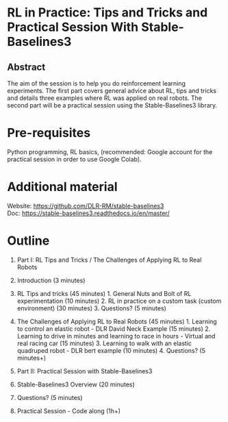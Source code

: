 # RL in Practice: Tips and Tricks and Practical Session With Stable-Baselines3

## Abstract

The aim of the session is to help you do reinforcement learning experiments. The first part covers general advice about RL, tips and tricks and details three examples where RL was applied on real robots. The second part will be a practical session using the Stable-Baselines3 library.

# Pre-requisites

Python programming, RL basics, (recommended: Google account for the practical session in order to use Google Colab).

# Additional material

Website: https://github.com/DLR-RM/stable-baselines3  
Doc: https://stable-baselines3.readthedocs.io/en/master/  

# Outline

1. Part I: RL Tips and Tricks / The Challenges of Applying RL to Real Robots
  2. Introduction (3 minutes)

  3. RL Tips and tricks (45 minutes)
    1. General Nuts and Bolt of RL experimentation (10 minutes)
    2. RL in practice on a custom task (custom environment) (30 minutes)
    3. Questions? (5 minutes)

  4. The Challenges of Applying RL to Real Robots (45 minutes)
    1. Learning to control an elastic robot - DLR David Neck Example (15 minutes)
    2. Learning to drive in minutes and learning to race in hours - Virtual and real racing car (15 minutes)
    3. Learning to walk with an elastic quadruped robot - DLR bert example (10 minutes)
    4. Questions? (5 minutes+)


2. Part II: Practical Session with Stable-Baselines3
  1. Stable-Baselines3 Overview (20 minutes)
  2. Questions? (5 minutes)
  3. Practical Session - Code along (1h+)

